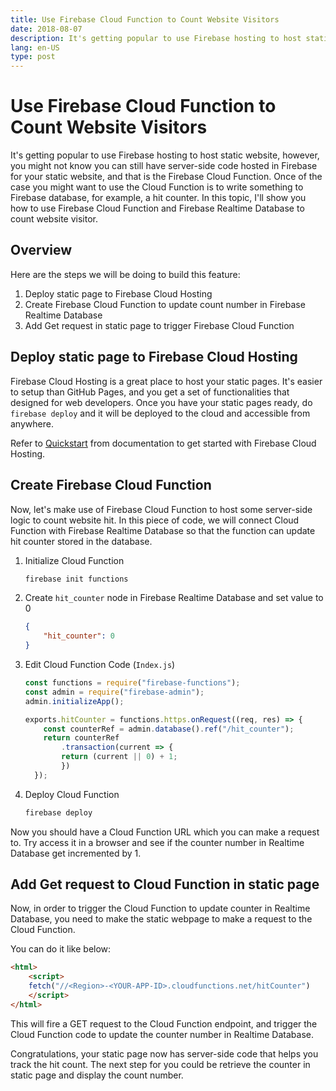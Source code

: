 ```yaml
---
title: Use Firebase Cloud Function to Count Website Visitors
date: 2018-08-07
description: It's getting popular to use Firebase hosting to host static website, however, you might not know you can still have server-side code hosted in Firebase for your static website, and that is the Firebase Cloud Function. Once of the case you might want to use the Cloud Function is to write something to Firebase database, for example, a hit counter. In this topic, I'll show you how to use Firebase Cloud Function and Firebase Realtime Database to count website visitor.
lang: en-US
type: post
---
```


# Use Firebase Cloud Function to Count Website Visitors

It's getting popular to use Firebase hosting to host static website, however, you might not know you can still have server-side code hosted in Firebase for your static website, and that is the Firebase Cloud Function. Once of the case you might want to use the Cloud Function is to write something to Firebase database, for example, a hit counter. In this topic, I'll show you how to use Firebase Cloud Function and Firebase Realtime Database to count website visitor.

## Overview

Here are the steps we will be doing to build this feature:

1. Deploy static page to Firebase Cloud Hosting
2. Create Firebase Cloud Function to update count number in Firebase Realtime Database
3. Add Get request in static page to trigger Firebase Cloud Function

## Deploy static page to Firebase Cloud Hosting

Firebase Cloud Hosting is a great place to host your static pages. It's easier to setup than GitHub Pages, and you get a set of functionalities that designed for web developers. Once you have your static pages ready, do `firebase deploy` and it will be deployed to the cloud and accessible from anywhere.

Refer to [Quickstart](https://firebase.google.com/docs/hosting/quickstart) from documentation to get started with Firebase Cloud Hosting.

## Create Firebase Cloud Function

Now, let's make use of Firebase Cloud Function to host some server-side logic to count website hit. In this piece of code, we will connect Cloud Function with Firebase Realtime Database so that the function can update hit counter stored in the database.

1. Initialize Cloud Function
    ```sh
    firebase init functions
    ```
2. Create `hit_counter` node in Firebase Realtime Database and set value to 0
    ```json
    {
        "hit_counter": 0
    }
    ```
3. Edit Cloud Function Code (`Index.js`)
    ```js
    const functions = require("firebase-functions");
    const admin = require("firebase-admin");
    admin.initializeApp();
    
    exports.hitCounter = functions.https.onRequest((req, res) => {
        const counterRef = admin.database().ref("/hit_counter");
        return counterRef
            .transaction(current => {
            return (current || 0) + 1;
            })
      });
    ```
4. Deploy Cloud Function
    ```sh
    firebase deploy
    ```

Now you should have a Cloud Function URL which you can make a request to. Try access it in a browser and see if the counter number in Realtime Database get incremented by 1.

## Add Get request to Cloud Function in static page

Now, in order to trigger the Cloud Function to update counter in Realtime Database, you need to make the static webpage to make a request to the Cloud Function.

You can do it like below:

```html
<html>
    <script>
    fetch("//<Region>-<YOUR-APP-ID>.cloudfunctions.net/hitCounter")
    </script>
</html>
```

This will fire a GET request to the Cloud Function endpoint, and trigger the Cloud Function code to update the counter number in Realtime Database.

Congratulations, your static page now has server-side code that helps you track the hit count. The next step for you could be retrieve the counter in static page and display the count number.